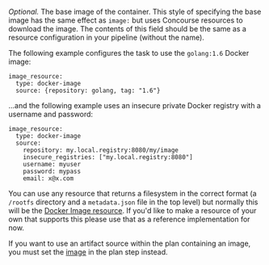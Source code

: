*Optional.* The base image of the container. This style of specifying the base image has the same effect as `image:` but uses Concourse resources to download the image. The contents of this field should be the same as a resource configuration in your pipeline (without the name).

The following example configures the task to use the `golang:1.6` Docker image:

	image_resource:
	  type: docker-image
	  source: {repository: golang, tag: "1.6"}

...and the following example uses an insecure private Docker registry with a username and password:

	image_resource:
	  type: docker-image
	  source:
	    repository: my.local.registry:8080/my/image
	    insecure_registries: ["my.local.registry:8080"]
	    username: myuser
	    password: mypass
	    email: x@x.com

You can use any resource that returns a filesystem in the correct format (a `/rootfs` directory and a `metadata.json` file in the top level) but normally this will be the [Docker Image resource](https://github.com/concourse/docker-image-resource). If you'd like to make a resource of your own that supports this please use that as a reference implementation for now.

If you want to use an artifact source within the plan containing an image, you must set the [image](https://concourse.ci/task-step.html#task-image) in the plan step instead.